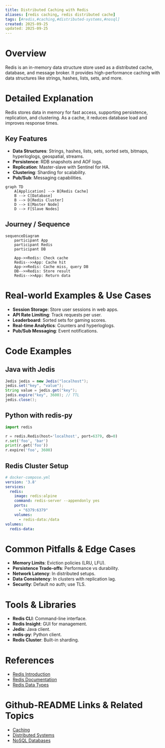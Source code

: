```yaml
---
title: Distributed Caching with Redis
aliases: [redis caching, redis distributed cache]
tags: [#redis,#caching,#distributed-systems,#nosql]
created: 2025-09-25
updated: 2025-09-25
---
```


# Overview

Redis is an in-memory data structure store used as a distributed cache, database, and message broker. It provides high-performance caching with data structures like strings, hashes, lists, sets, and more.

# Detailed Explanation

Redis stores data in memory for fast access, supporting persistence, replication, and clustering. As a cache, it reduces database load and improves response times.

## Key Features

- **Data Structures**: Strings, hashes, lists, sets, sorted sets, bitmaps, hyperloglogs, geospatial, streams.
- **Persistence**: RDB snapshots and AOF logs.
- **Replication**: Master-slave with Sentinel for HA.
- **Clustering**: Sharding for scalability.
- **Pub/Sub**: Messaging capabilities.

```mermaid
graph TD
    A[Application] --> B[Redis Cache]
    B --> C[Database]
    B --> D[Redis Cluster]
    D --> E[Master Node]
    D --> F[Slave Nodes]
```

## Journey / Sequence

```mermaid
sequenceDiagram
    participant App
    participant Redis
    participant DB

    App->>Redis: Check cache
    Redis-->>App: Cache hit
    App->>Redis: Cache miss, query DB
    DB-->>Redis: Store result
    Redis-->>App: Return data
```

# Real-world Examples & Use Cases

- **Session Storage**: Store user sessions in web apps.
- **API Rate Limiting**: Track requests per user.
- **Leaderboard**: Sorted sets for gaming scores.
- **Real-time Analytics**: Counters and hyperloglogs.
- **Pub/Sub Messaging**: Event notifications.

# Code Examples

## Java with Jedis

```java
Jedis jedis = new Jedis("localhost");
jedis.set("key", "value");
String value = jedis.get("key");
jedis.expire("key", 3600); // TTL
jedis.close();
```

## Python with redis-py

```python
import redis

r = redis.Redis(host='localhost', port=6379, db=0)
r.set('foo', 'bar')
print(r.get('foo'))
r.expire('foo', 3600)
```

## Redis Cluster Setup

```yaml
# docker-compose.yml
version: '3.8'
services:
  redis:
    image: redis:alpine
    command: redis-server --appendonly yes
    ports:
      - "6379:6379"
    volumes:
      - redis-data:/data
volumes:
  redis-data:
```

# Common Pitfalls & Edge Cases

- **Memory Limits**: Eviction policies (LRU, LFU).
- **Persistence Trade-offs**: Performance vs durability.
- **Network Latency**: In distributed setups.
- **Data Consistency**: In clusters with replication lag.
- **Security**: Default no auth; use TLS.

# Tools & Libraries

- **Redis CLI**: Command-line interface.
- **Redis Insight**: GUI for management.
- **Jedis**: Java client.
- **redis-py**: Python client.
- **Redis Cluster**: Built-in sharding.

# References

- [Redis Introduction](https://redis.io/topics/introduction)
- [Redis Documentation](https://redis.io/documentation)
- [Redis Data Types](https://redis.io/topics/data-types)

# Github-README Links & Related Topics

- [Caching](../caching/README.md)
- [Distributed Systems](../cap-theorem-and-distributed-systems/README.md)
- [NoSQL Databases](../nosql-databases/README.md)